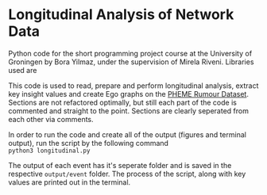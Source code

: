# Longitudinal Analysis of Network Data   

Python code for the short programming project course at the University of Groningen by Bora Yilmaz, under the supervision of Mirela Riveni. Libraries used are


This code is used to read, prepare and perform longitudinal analysis, extract key insight values and create Ego graphs on the [PHEME Rumour Dataset](https://www.pheme.eu/2016/06/13/pheme-rumour-dataset-support-certainty-and-evidentiality/). Sections are not refactored optimally, but still each part of the code is commented and straight to the point. Sections are clearly seperated from each other via comments.

In order to run the code and create all of the output (figures and terminal output), run the script by the following command  
`python3 longitudinal.py`

The output of each event has it's seperate folder and is saved in the respective `output/event` folder. The process of the script, along with key values are printed out in the terminal. 
